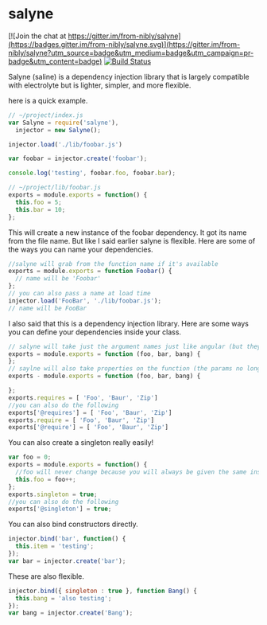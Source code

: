 # salyne

[![Join the chat at https://gitter.im/from-nibly/salyne](https://badges.gitter.im/from-nibly/salyne.svg)](https://gitter.im/from-nibly/salyne?utm_source=badge&utm_medium=badge&utm_campaign=pr-badge&utm_content=badge)
[![Build Status](https://drone.io/github.com/from-nibly/salyne/status.png)](https://drone.io/github.com/from-nibly/salyne/latest)

Salyne (saline) is a dependency injection library that is largely compatible with electrolyte but is lighter, simpler, and more flexible.

here is a quick example.
```js
// ~/project/index.js  
var Salyne = require('salyne'),
  injector = new Salyne();

injector.load('./lib/foobar.js')

var foobar = injector.create('foobar');

console.log('testing', foobar.foo, foobar.bar);

// ~/project/lib/foobar.js
exports = module.exports = function() {
  this.foo = 5;
  this.bar = 10;
};
```
This will create a new instance of the foobar dependency. It got its name from the file name. But like I said earlier salyne is flexible. Here are some of the ways you can name your dependencies.

```js
//salyne will grab from the function name if it's available
exports = module.exports = function Foobar() {
  // name will be 'Foobar'
};
// you can also pass a name at load time
injector.load('FooBar', './lib/foobar.js');
// name will be FooBar
```

I also said that this is a dependency injection library. Here are some ways you can define your dependencies inside your class.

```js
// salyne will take just the argument names just like angular (but they have to be exact)
exports = module.exports = function (foo, bar, bang) {
};
// saylne will also take properties on the function (the params no longer have to be exact or even close)
exports - module.exports = function (foo, bar, bang) {

};
exports.requires = [ 'Foo', 'Baur', 'Zip']
//you can also do the following
exports['@requires'] = [ 'Foo', 'Baur', 'Zip']
exports.require = [ 'Foo', 'Baur', 'Zip']
exports['@require'] = [ 'Foo', 'Baur', 'Zip']
```

You can also create a singleton really easily!

```js
var foo = 0;
exports = module.exports = function() {
  //foo will never change because you will always be given the same instance.
  this.foo = foo++;
};
exports.singleton = true;
//you can also do the following
exports['@singleton'] = true;
```

You can also bind constructors directly.

```js
injector.bind('bar', function() {
  this.item = 'testing';
});
var bar = injector.create('bar');
```

These are also flexible.
```js
injector.bind({ singleton : true }, function Bang() {
  this.bang = 'also testing';
});
var bang = injector.create('Bang');
```

